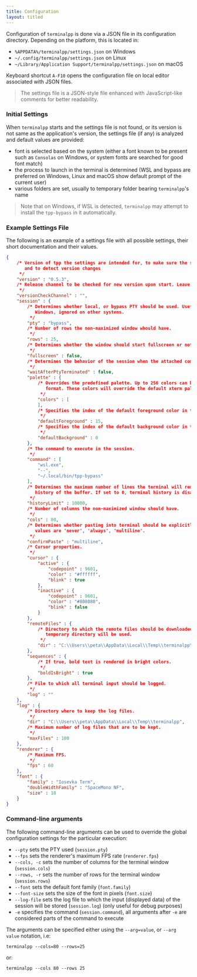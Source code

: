 ```yaml
---
title: Configuration
layout: titled
---
```


Configuration of `terminalpp` is done via a JSON file in its configuration directory. Depending on the platform, this is located in:

- `%APPDATA%/terminalpp/settings.json` on Windows
- `~/.config/terminalpp/settings.json` on Linux
- `~/Library/Application Support/terminalpp/settings.json` on macOS

Keyboard shortcut `A-F10` opens the configuration file on local editor associated with JSON files. 

> The settings file is a JSON-style file enhanced with JavaScript-like comments for better readability. 

### Initial Settings

When `terminalpp` starts and the settings file is not found, or its version is not same as the application's version, the settings file (if any) is analyzed and default values are provided:

- font is selected based on the system (either a font known to be present such as `Consolas` on Windows, or system fonts are searched for good font match)
- the process to launch in the terminal is determined (WSL and bypass are preferred on Windows, Linux and macOS show default prompt of the current user)
- various folders are set, usually to temporary folder bearing `terminalpp`'s name

> Note that on Windows, if WSL is detected, `terminalpp` may attempt to install the `tpp-bypass` in it automatically. 

### Example Settings File

<!--

TODO: The configuratiom should be able to generate its own JSON schema and the following section should be generated by jekyll from that schema automatically.

-->

The following is an example of a settings file with all possible settings, their short documentation and their values. 

```json
{
    /* Version of tpp the settings are intended for, to make sure the settings are useful
       and to detect version changes
     */
    "version" : "0.5.3",
    /* Release channel to be checked for new version upon start. Leave empty (default) if the check should not be performed.
     */
    "versionCheckChannel" : "",
    "session" : {
        /* Determines whether local, or bypass PTY should be used. Useful only for 
           Windows, ignored on other systems.
         */
        "pty" : "bypass",
        /* Number of rows the non-maximized window whould have.
         */
        "rows" : 25,
        /* Determines whether the window should start fullscreen or not.
         */
        "fullscreen" : false,
        /* Determines the behavior of the session when the attached command terminates.
         */
        "waitAfterPtyTerminated" : false,
        "palette" : {
            /* Overrides the predefined palette. Up to 256 colors can be specified in HTML
               format. These colors will override the default xterm palette used.
             */
            "colors" : [
            ],
            /* Specifies the index of the default foreground color in the palette.
             */
            "defaultForeground" : 15,
            /* Specifies the index of the default background color in the palette.
             */
            "defaultBackground" : 0
        },
        /* The command to execute in the session.
         */
        "command" : [
            "wsl.exe",
            "--",
            "~/.local/bin/tpp-bypass"
        ],
        /* Determines the maximum number of lines the terminal will remember in the
           history of the buffer. If set to 0, terminal history is disabled.
         */
        "historyLimit" : 10000,
        /* Number of columns the non-maximized window should have.
         */
        "cols" : 80,
        /* Determines whether pasting into terminal should be explicitly confirmed. Allowed
           values are 'never', 'always', 'multiline'.
         */
        "confirmPaste" : "multiline",
        /* Cursor properties. 
         */
        "cursor" : {
            "active" : {
                "codepoint" : 9601,
                "color" : "#ffffff",
                "blink" : true
            },
            "inactive" : {
                "codepoint" : 9601,
                "color" : "#808080",
                "blink" : false
            }
        },
        "remoteFiles" : {
            /* Directory to which the remote files should be downloaded. If empty,
               temporary directory will be used.
             */
            "dir" : "C:\\Users\\peta\\AppData\\Local\\Temp\\terminalpp\\remoteFiles"
        },
        "sequences" : {
            /* If true, bold text is rendered in bright colors.
             */
            "boldIsBright" : true
        },
        /* File to which all terminal input should be logged.
         */
        "log" : ""
    },
    "log" : {
        /* Directory where to keep the log files.
         */
        "dir" : "C:\\Users\\peta\\AppData\\Local\\Temp\\terminalpp",
        /* Maximum number of log files that are to be kept.
         */
        "maxFiles" : 100
    },
    "renderer" : {
        /* Maximum FPS.
         */
        "fps" : 60
    },
    "font" : {
        "family" : "Iosevka Term",
        "doubleWidthFamily" : "SpaceMono NF",
        "size" : 18
    }
}
```
### Command-line arguments

The following command-line arguments can be used to override the global configuration settings for the particular execution:

- `--pty` sets the PTY used (`session.pty`)
- `--fps` sets the renderer's maximum FPS rate (`renderer.fps`)
- `--cols, -c` sets the number of columns for the terminal window (`session.cols`)
- `--rows, -r` sets the number of rows for the terminal window (`session.rows`)
- `--font` sets the default font family (`font.family`)
- `--font-size` sets the size of the font in pixels (`font.size`)
- `--log-file` sets the log file to which the input (displayed data) of the session will be stored (`session.log`) (only useful for debug purposes)
- `-e` specifies the command (`session.command`), all arguments after `-e` are considered parts of the command to execute

The arguments can be specified either using the `--arg=value`, or `--arg value` notation, i.e:

    terminalpp --cols=80 --rows=25 

or:

    terminalpp --cols 80 --rows 25



